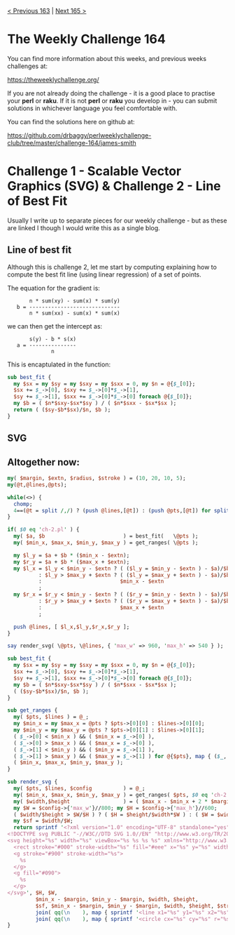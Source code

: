[< Previous 163](https://github.com/drbaggy/perlweeklychallenge-club/tree/master/challenge-163/james-smith) |
[Next 165 >](https://github.com/drbaggy/perlweeklychallenge-club/tree/master/challenge-165/james-smith)
# The Weekly Challenge 164

You can find more information about this weeks, and previous weeks challenges at:

  https://theweeklychallenge.org/

If you are not already doing the challenge - it is a good place to practise your
**perl** or **raku**. If it is not **perl** or **raku** you develop in - you can
submit solutions in whichever language you feel comfortable with.

You can find the solutions here on github at:

https://github.com/drbaggy/perlweeklychallenge-club/tree/master/challenge-164/james-smith

# Challenge 1 - Scalable Vector Graphics (SVG) & Challenge 2 - Line of Best Fit

Usually I write up to separate pieces for our weekly challenge - but as these are linked I though I would write this as a single blog.

## Line of best fit

Although this is challenge 2, let me start by computing explaining how to compute the best fit line (using linear regression) of a set of points.

The equation for the gradient is:

```
       n * sum(xy) - sum(x) * sum(y)
   b = -----------------------------
       n * sum(xx) - sum(x) * sum(x)
```

we can then get the intercept as:

```
       s(y) - b * s(x)
   a = ---------------
              n
```

This is encaptulated in the function:

```perl
sub best_fit {
  my $sx = my $sy = my $sxy = my $sxx = 0, my $n = @{$_[0]};
  $sx += $_->[0], $sxy += $_->[0]*$_->[1],
  $sy += $_->[1], $sxx += $_->[0]*$_->[0] foreach @{$_[0]};
  my $b = ( $n*$sxy-$sx*$sy ) / ( $n*$sxx - $sx*$sx );
  return ( ($sy-$b*$sx)/$n, $b );
}
```

## SVG

## Altogether now:

```perl
my( $margin, $extn, $radius, $stroke ) = (10, 20, 10, 5);
my(@t,@lines,@pts);

while(<>) {
  chomp;
  4==(@t = split /,/) ? (push @lines,[@t]) : (push @pts,[@t]) for split;
}

if( $0 eq 'ch-2.pl' ) {
  my( $a, $b                         ) = best_fit(   \@pts );
  my( $min_x, $max_x, $min_y, $max_y ) = get_ranges( \@pts );

  my $l_y = $a + $b * ($min_x - $extn);
  my $r_y = $a + $b * ($max_x + $extn);
  my $l_x = $l_y < $min_y - $extn ? ( ($l_y = $min_y - $extn ) - $a)/$b
          : $l_y > $max_y + $extn ? ( ($l_y = $max_y + $extn ) - $a)/$b
          :                         $min_x - $extn
          ;
  my $r_x = $r_y < $min_y - $extn ? ( ($r_y = $min_y - $extn ) - $a)/$b
          : $r_y > $max_y + $extn ? ( ($r_y = $max_y + $extn ) - $a)/$b
          :                         $max_x + $extn
          ;

  push @lines, [ $l_x,$l_y,$r_x,$r_y ];
}

say render_svg( \@pts, \@lines, { 'max_w' => 960, 'max_h' => 540 } );

sub best_fit {
  my $sx = my $sy = my $sxy = my $sxx = 0, my $n = @{$_[0]};
  $sx += $_->[0], $sxy += $_->[0]*$_->[1],
  $sy += $_->[1], $sxx += $_->[0]*$_->[0] foreach @{$_[0]};
  my $b = ( $n*$sxy-$sx*$sy ) / ( $n*$sxx - $sx*$sx );
  ( ($sy-$b*$sx)/$n, $b );
}

sub get_ranges {
  my( $pts, $lines ) = @_;
  my $min_x = my $max_x = @pts ? $pts->[0][0] : $lines->[0][0];
  my $min_y = my $max_y = @pts ? $pts->[0][1] : $lines->[0][1];
  ( $_->[0] < $min_x ) && ( $min_x = $_->[0] ),
  ( $_->[0] > $max_x ) && ( $max_x = $_->[0] ),
  ( $_->[1] < $min_y ) && ( $min_y = $_->[1] ),
  ( $_->[1] > $max_y ) && ( $max_y = $_->[1] ) for @{$pts}, map { ($_, [$_->[2],$_->[3]]) } @{$lines};
  ( $min_x, $max_x, $min_y, $max_y );
}

sub render_svg {
  my( $pts, $lines, $config          ) = @_;
  my( $min_x, $max_x, $min_y, $max_y ) = get_ranges( $pts, $0 eq 'ch-2.pl' ? [] : $lines );
  my( $width,$height                 ) = ( $max_x - $min_x + 2 * $margin, $max_y - $min_y + 2 * $margin );
  my $W = $config->{'max_w'}//800; my $H = $config->{'max_h'}//600;
  ( $width/$height > $W/$H ) ? ( $H = $height/$width*$W ) : ( $W = $width/$height*$H );
  my $sf = $width/$W;
  return sprintf '<?xml version="1.0" encoding="UTF-8" standalone="yes"?>
<!DOCTYPE svg PUBLIC "-//W3C//DTD SVG 1.0//EN" "http://www.w3.org/TR/2001/REC-SVG-20010904/DTD/svg10.dtd">
<svg height="%s" width="%s" viewBox="%s %s %s %s" xmlns="http://www.w3.org/2000/svg" xmlns:svg="http://www.w3.org/2000/svg" xmlns:xlink="http://www.w3.org/1999/xlink">
  <rect stroke="#000" stroke-width="%s" fill="#eee" x="%s" y="%s" width="%s" height="%s" />
  <g stroke="#900" stroke-width="%s">
    %s
  </g>
  <g fill="#090">
    %s
  </g>
</svg>', $H, $W,
         $min_x - $margin, $min_y - $margin, $width, $height,
         $sf, $min_x - $margin, $min_y - $margin, $width, $height, $stroke*$sf,
         join( qq(\n    ), map { sprintf '<line x1="%s" y1="%s" x2="%s" y2="%s" />', @{$_}               } @{$lines} ),
         join( qq(\n    ), map { sprintf '<circle cx="%s" cy="%s" r="%s" />',        @{$_}, $radius*$sf  } @{$pts}   );
}
```
